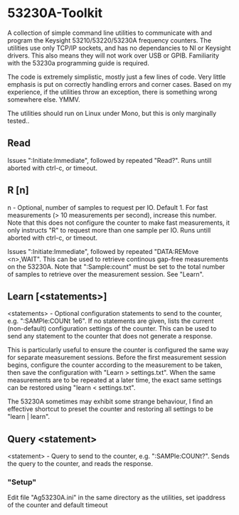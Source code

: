 # 53230A-Toolkit
A collection of simple command line utilities to communicate with and program the Keysight 53210/53220/53230A frequency counters. The utilities use only TCP/IP sockets, and has no dependancies to NI or Keysight drivers. 
This also means they will not work over USB or GPIB. Familiarity with the 53230a programming guide is required.

The code is extremely simplistic, mostly just a few lines of code. Very little emphasis is put on correctly handling errors and corner cases. Based on my experience, if the utilities throw an exception, there is something wrong somewhere else. YMMV.

The utilities should run on Linux under Mono, but this is only marginally tested..

## Read
Issues ":Initiate:Immediate", followed by repeated "Read?". Runs untill aborted with ctrl-c, or timeout.

## R [n]
n - Optional, number of samples to request per IO. Default 1. For fast measurements (> 10 measurements per second), 
increase this number. Note that this does not configure the counter to make fast measurements, it only instructs "R" to 
request more than one sample per IO. Runs untill aborted with ctrl-c, or timeout.

Issues ":Initiate:Immediate", followed by repeated "DATA:REMove \<n\>,WAIT". This can be used to retrieve continous gap-free 
measurements on the 53230A. Note that ":Sample:count" must be set to the total number of samples to retrieve over the measurement session. See "Learn".

## Learn [\<statements\>]
\<statements\> - Optional configuration statements to send to the counter, e.g. ":SAMPle:COUNt 1e6". If no statements are given, lists the current (non-default) configuration settings of the counter. This can be
used to send any statement to the counter that does not generate a response.

This is particularly useful to ensure the counter is configured the same way for separate measurement sessions. Before the first measurement session begins, configure the counter according to the 
measurement to be taken, then save the configuration with "Learn > settings.txt". When the same measurements are to be repeated at a later time, the exact same settings can be restored using "learn < settings.txt".

The 53230A sometimes may exhibit some strange behaviour, I find an effective shortcut to preset the counter and restoring all settings to be "learn | learn".

## Query \<statement\>
\<statement\> - Query to send to the counter, e.g. ":SAMPle:COUNt?". Sends the query to the counter, and reads the response.

### "Setup"
Edit file "Ag53230A.ini" in the same directory as the utilities, set ipaddress of the counter and default timeout
